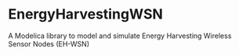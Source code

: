 # EnergyHarvestingWSN
A Modelica library to model and simulate Energy Harvesting Wireless Sensor Nodes (EH-WSN)
